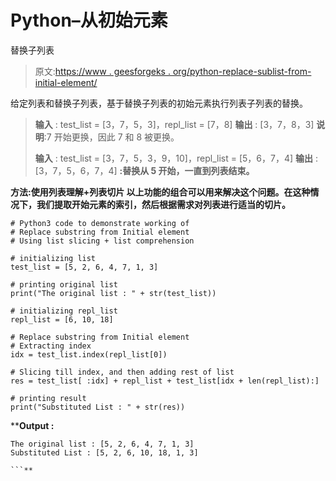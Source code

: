 # Python–从初始元素

替换子列表

> 原文:[https://www . geesforgeks . org/python-replace-sublist-from-initial-element/](https://www.geeksforgeeks.org/python-replace-sublist-from-initial-element/)

给定列表和替换子列表，基于替换子列表的初始元素执行列表子列表的替换。

> **输入** : test_list = [3，7，5，3]，repl_list = [7，8]
> **输出** : [3，7，8，3]
> **说明**:7 开始更换，因此 7 和 8 被更换。
> 
> **输入** : test_list = [3，7，5，3，9，10]，repl_list = [5，6，7，4]
> **输出** : [3，7，5，6，7，4]
> **:替换从 5 开始，一直到列表结束。**

****方法:使用列表理解+列表切片**
以上功能的组合可以用来解决这个问题。在这种情况下，我们提取开始元素的索引，然后根据需求对列表进行适当的切片。**

```
# Python3 code to demonstrate working of 
# Replace substring from Initial element
# Using list slicing + list comprehension

# initializing list
test_list = [5, 2, 6, 4, 7, 1, 3]

# printing original list 
print("The original list : " + str(test_list))

# initializing repl_list 
repl_list = [6, 10, 18]

# Replace substring from Initial element
# Extracting index
idx = test_list.index(repl_list[0])

# Slicing till index, and then adding rest of list
res = test_list[ :idx] + repl_list + test_list[idx + len(repl_list):]

# printing result 
print("Substituted List : " + str(res))
```

****Output :**

```
The original list : [5, 2, 6, 4, 7, 1, 3]
Substituted List : [5, 2, 6, 10, 18, 1, 3]

```**
